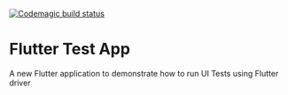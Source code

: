 [![Codemagic build status](https://api.codemagic.io/apps/5cf907964e7a65000f7a0e0e/5cf907964e7a65000f7a0e0d/status_badge.svg)](https://codemagic.io/apps/5cf907964e7a65000f7a0e0e/5cf907964e7a65000f7a0e0d/latest_build)

# Flutter Test App

A new Flutter application to demonstrate how to run UI Tests using Flutter driver

